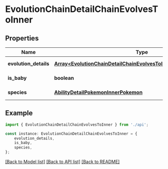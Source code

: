 # EvolutionChainDetailChainEvolvesToInner


## Properties

Name | Type | Description | Notes
------------ | ------------- | ------------- | -------------
**evolution_details** | [**Array&lt;EvolutionChainDetailChainEvolvesToInnerEvolutionDetailsInner&gt;**](EvolutionChainDetailChainEvolvesToInnerEvolutionDetailsInner.md) |  | [default to undefined]
**is_baby** | **boolean** |  | [default to undefined]
**species** | [**AbilityDetailPokemonInnerPokemon**](AbilityDetailPokemonInnerPokemon.md) |  | [default to undefined]

## Example

```typescript
import { EvolutionChainDetailChainEvolvesToInner } from './api';

const instance: EvolutionChainDetailChainEvolvesToInner = {
    evolution_details,
    is_baby,
    species,
};
```

[[Back to Model list]](../README.md#documentation-for-models) [[Back to API list]](../README.md#documentation-for-api-endpoints) [[Back to README]](../README.md)

